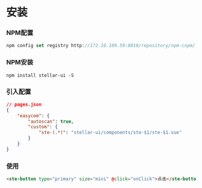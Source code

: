 # 安装
### NPM配置

```javascript
npm config set registry http://172.16.109.59:8010/repository/npm-cnpm/
```

### NPM安装

```
npm install stellar-ui -S
```

### 引入配置
```json
// pages.json
{
	"easycom": {
		"autoscan": true,
		"custom": {
			"ste-(.*)": "stellar-ui/components/ste-$1/ste-$1.vue"
		}
	}
}
```

### 使用
```html
<ste-button type="primary" size="mini" @click="onClick">点击</ste-button>
```